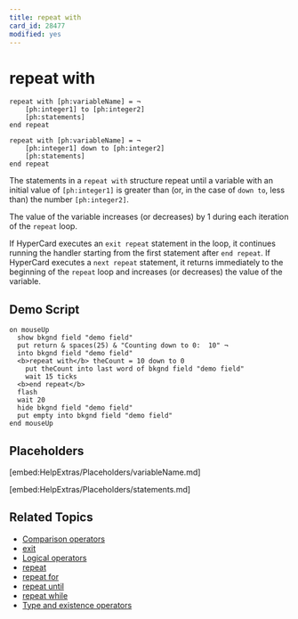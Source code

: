 ```yaml
---
title: repeat with
card_id: 28477
modified: yes
---
```


# repeat with

```
repeat with [ph:variableName] = ¬
    [ph:integer1] to [ph:integer2]
    [ph:statements]
end repeat

repeat with [ph:variableName] = ¬
    [ph:integer1] down to [ph:integer2]
    [ph:statements]
end repeat
```

The statements in a `repeat with` structure repeat until a variable with an initial value of `[ph:integer1]` is greater than (or, in the case of <code>down to</code>, less than) the number `[ph:integer2]`.

The value of the variable increases (or decreases) by 1 during each iteration of the `repeat` loop.

If HyperCard executes an `exit repeat` statement in the loop, it continues running the handler starting from the first statement after `end repeat`. If HyperCard executes a `next repeat` statement, it returns immediately to the beginning of the `repeat` loop  and increases (or decreases) the value of the variable.

## Demo Script

```
on mouseUp
  show bkgnd field "demo field"
  put return & spaces(25) & "Counting down to 0:  10" ¬
  into bkgnd field "demo field"
  <b>repeat with</b> theCount = 10 down to 0
    put theCount into last word of bkgnd field "demo field"
    wait 15 ticks
  <b>end repeat</b>
  flash
  wait 20
  hide bkgnd field "demo field"
  put empty into bkgnd field "demo field"
end mouseUp
```

## Placeholders

[embed:HelpExtras/Placeholders/variableName.md]

[embed:HelpExtras/Placeholders/statements.md]

## Related Topics

* [Comparison operators](/HyperTalkReference/operatorsandconstants/Comparison-operators)
* [exit](/HyperTalkReference/keywords/exit)
* [Logical operators](/HyperTalkReference/operatorsandconstants/Logical-operators)
* [repeat](/HyperTalkReference/keywords/repeat)
* [repeat for](/HyperTalkReference/keywords/repeat-for)
* [repeat until](/HyperTalkReference/keywords/repeat-until)
* [repeat while](/HyperTalkReference/keywords/repeat-while)
* [Type and existence operators](/HyperTalkReference/operatorsandconstants/Type-and-existence-operators)
